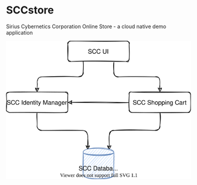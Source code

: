 # SCCstore
Sirius Cybernetics Corporation Online Store - a cloud native demo application

![High Level Diagram](./diagrams/high-level.drawio.svg)
